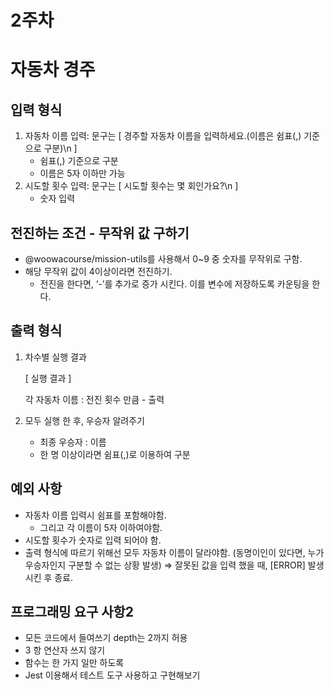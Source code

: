 # 2주차

# 자동차 경주

## 입력 형식

1. 자동차 이름 입력: 문구는 [ 경주할 자동차 이름을 입력하세요.(이름은 쉼표(,) 기준으로 구분)\n ]
   - 쉼표(,) 기준으로 구분
   - 이름은 5자 이하만 가능
2. 시도할 횟수 입력: 문구는 [ 시도할 횟수는 몇 회인가요?\n ]
   - 숫자 입력

## 전진하는 조건 - 무작위 값 구하기

- @woowacourse/mission-utils를 사용해서 0~9 중 숫자를 무작위로 구함.
- 해당 무작위 값이 4이상이라면 전진하기.
  - 전진을 한다면, ‘-’를 추가로 증가 시킨다. 이를 변수에 저장하도록 카운팅을 한다.

## 출력 형식

1. 차수별 실행 결과

   [ 실행 결과 ]

   각 자동차 이름 : 전진 횟수 만큼 - 출력

2. 모두 실행 한 후, 우승자 알려주기
   - 최종 우승자 : 이름
   - 한 명 이상이라면 쉼표(,)로 이용하여 구분

## 예외 사항

- 자동차 이름 입력시 쉼표를 포함해야함.
  - 그리고 각 이름이 5자 이하여야함.
- 시도할 횟수가 숫자로 입력 되어야 함.
- 출력 형식에 따르기 위해선 모두 자동차 이름이 달라야함. (동명이인이 있다면, 누가 우승자인지 구분할 수 없는 상황 발생)
  ⇒ 잘못된 값을 입력 했을 때, [ERROR] 발생시킨 후 종료.

## 프로그래밍 요구 사항2

- 모든 코드에서 들여쓰기 depth는 2까지 허용
- 3 항 연산자 쓰지 않기
- 함수는 한 가지 일만 하도록
- Jest 이용해서 테스트 도구 사용하고 구현해보기
